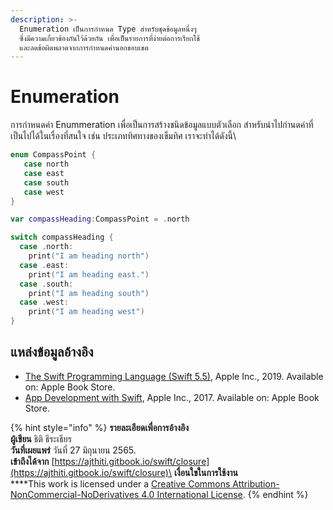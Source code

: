```yaml
---
description: >-
  Enumeration เป็นการกำหนด Type สำหรับชุดข้อมูลหนึ่งๆ
  ซึ่งมีความเกี่ยวข้องกันไว้ด้วยกัน เพื่อเป็นรายการที่ง่ายต่อการเรียกใช้
  และลดข้อผิดพลาดจากการกำหนดค่านอกขอบเขต
---
```


# Enumeration

การกำหนดค่า Enummeration เพื่อเป็นการสร้างชนิดข้อมูลแบบตัวเลือก สำหรับนำไปกำนดค่าที่เป็นไปได้ในเรื่องที่สนใจ เช่น ประเภททิศทางของเข็มทิศ เราจะทำได้ดังนี้\


```swift
enum CompassPoint {
   case north
   case east
   case south
   case west
}

var compassHeading:CompassPoint = .north

switch compassHeading {
  case .north:
    print("I am heading north")
  case .east:
    print("I am heading east.")
  case .south:
    print("I am heading south")
  case .west:
    print("I am heading west")
}

```



## แหล่งข้อมูลอ้างอิง

* [The Swift Programming Language (Swift 5.5)](https://books.apple.com/th/book/the-swift-programming-language-swift-5-5-beta/id1002622538), Apple Inc., 2019. Available on: Apple Book Store.
* [App Development with Swift](https://books.apple.com/th/book/app-development-with-swift/id1465002990), Apple Inc., 2017. Available on: Apple Book Store.

{% hint style="info" %}
**รายละเอียดเพื่อการอ้างอิง**\
**ผู้เขียน** ธิติ ธีระเธียร  \
**วันที่เผยแพร่**  วันที่ 27 มิถุนายน 2565.\
**เข้าถึงได้จาก** [https://ajthiti.gitbook.io/swift/closure](https://ajthiti.gitbook.io/swift/closure)\
**เงื่อนใขในการใช้งาน**\
****This work is licensed under a [Creative Commons Attribution-NonCommercial-NoDerivatives 4.0 International License](http://creativecommons.org/licenses/by-nc-nd/4.0/).
{% endhint %}

